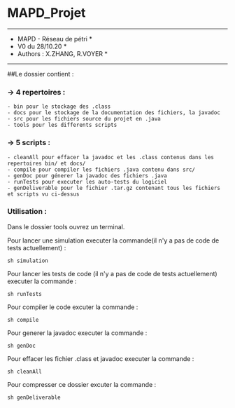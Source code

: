 # MAPD_Projet

**********************************************************
* MAPD - Réseau de pétri				 *
* V0 du 28/10.20					 *
* Authors : X.ZHANG, R.VOYER	 			 *
**********************************************************

##Le dossier  contient :

### -> 4 repertoires :
	- bin pour le stockage des .class
	- docs pour le stockage de la documentation des fichiers, la javadoc
	- src pour les fichiers source du projet en .java
	- tools pour les differents scripts 

### -> 5 scripts :
	- cleanAll pour effacer la javadoc et les .class contenus dans les repertoires bin/ et docs/
	- compile pour compiler les fichiers .java contenu dans src/ 
	- genDoc pour génerer la javadoc des fichiers .java
	- runTests pour executer les auto-tests du logiciel 
	- genDeliverable pour le fichier .tar.gz contenant tous les fichiers et scripts vu ci-dessus


### Utilisation : 
Dans le dossier tools ouvrez un terminal.

Pour lancer une simulation executer la commande(il n'y a pas de code de tests actuellement) : 
```terminal
sh simulation
```
Pour lancer les tests de code (il n'y a pas de code de tests actuellement) executer la commande : 
```terminal
sh runTests
```
Pour compiler le code excuter la commande : 
```terminal
sh compile
```
Pour generer la javadoc executer la commande : 
```terminal
sh genDoc
```

Pour effacer les fichier .class et javadoc executer la commande : 
```terminal
sh cleanAll
```

Pour compresser ce dossier excuter la commande : 
```terminal
sh genDeliverable
```
